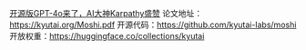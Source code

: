 [开源版GPT-4o来了，AI大神Karpathy盛赞](https://mp.weixin.qq.com/s/BmVWD1LKBcItdOO3iKhHmw)
论文地址：https://kyutai.org/Moshi.pdf
开源代码：https://github.com/kyutai-labs/moshi
开放权重：https://huggingface.co/collections/kyutai